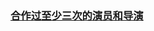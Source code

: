 ### [合作过至少三次的演员和导演](https://leetcode-cn.com/problems/actors-and-directors-who-cooperated-at-least-three-times)

